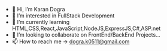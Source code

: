 - 👋 Hi, I’m Karan Dogra
- 👀 I’m interested in FullStack Development
- 🌱 I’m currently learning HTML,CSS,React,JavaScript,NodeJS,ExpressJS,C#,ASP.net
- 💞️ I’m looking to collaborate on FrontEnd/BackEnd Projects...
- 📫 How to reach me -> dogra.k0511@gmail.com

<!---
DograKaran/DograKaran is a ✨ special ✨ repository because its `README.md` (this file) appears on your GitHub profile.
You can click the Preview link to take a look at your changes.
--->

